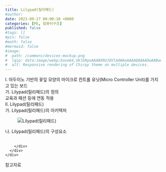 ```yaml
---
title: Lilypad(릴리패드)
#author: 
date: 2023-09-27 00:00:10 +0800
categories: [PE, 컴퓨터구조]
published: false
#tags: []
#pin: false
#math: false
#mermaid: false
#image:
#  path: /commons/devices-mockup.png
#  lqip: data:image/webp;base64,UklGRpoAAABXRUJQVlA4WAoAAAAQAAAADwAABwAAQUxQSDIAAAARL0AmbZurmr57yyIiqE8oiG0bejIYEQTgqiDA9vqnsUSI6H+oAERp2HZ65qP/VIAWAFZQOCBCAAAA8AEAnQEqEAAIAAVAfCWkAALp8sF8rgRgAP7o9FDvMCkMde9PK7euH5M1m6VWoDXf2FkP3BqV0ZYbO6NA/VFIAAAA
#  alt: Responsive rendering of Chirpy theme on multiple devices.
---
```


<div class="post-wrap">
  <div class="para">
    <div class="para-title">
      I. 아두이노 기반의 꽃잎 모양의 마이크로 컨트롤 유닛(Micro Controller Unit)를 가지고 있는 보드
    </div>
    <div class="para-cntnt">
      <div class="para">
        <div class="para-title">
          가. Lilypad(릴리패드)의 정의
        </div>
        <div class="para-cntnt">
          교육과 패션 등에 연동 적용
        </div>
      </div>
    </div>
  </div>
  
  <div class="para">
    <div class="para-title">
      II. Lilypad(릴리패드)
    </div>
    <div class="para-cntnt">
      <div class="para">
        <div class="para-title">
          가. Lilypad(릴리패드)의 아키텍처
        </div>
        <div class="para-cntnt">
          <figure class="post-figure">
            <img src="/assets/img/posts/Lilypad(릴리패드).png" alt="Lilypad(릴리패드)">
<!--            <figcaption>Source: Unveiling the Metaverse: Exploring Emerging Trends, Multifaceted Perspectives, and Future Challenges</figcaption>-->
          </figure>
        </div>
      </div>
      <div class="para">
        <div class="para-title">
          나. Lilypad(릴리패드)의 구성요소
        </div>
        <div class="para-cntnt">
          <table class="post-table">
          </table>
          
        </div>
      </div>
    </div>
  </div>

  <div class="refr-wrap">
    <div class="refr-title">
        참고자료
    </div>
    <ol class="refr-list">
    <!--    <li>(나현식, 최대선) <a target="_blank" href="https://scienceon.kisti.re.kr/commons/util/originalView.do?cn=JAKO202225948430499&oCn=JAKO202225948430499&dbt=JAKO&journal=NJOU00291864">메타버스 보안 위협 요소 및 대응 방안 검토</a></li>-->
    <!--    <li>(M. Uddin, S. Manickam, H. Ullah, M. Obaidat and A. Dandoush) <a target="_blank" href="https://ieeexplore.ieee.org/abstract/document/10138386">Unveiling the Metaverse: Exploring Emerging Trends, Multifaceted Perspectives, and Future Challenges</a></li>-->
    </ol>
  </div>
</div>
